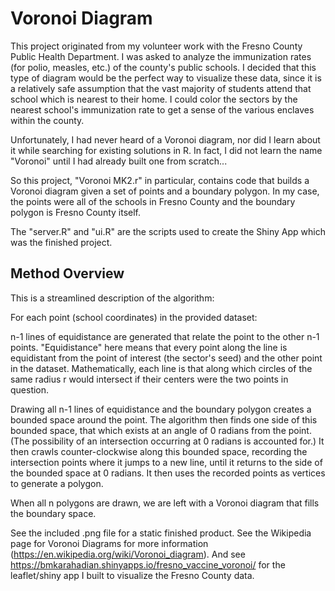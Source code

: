 # Voronoi Diagram 

This project originated from my volunteer work with the Fresno County Public Health Department. I was asked to analyze the immunization rates (for polio, measles, etc.) of the county's public schools. I decided that this type of diagram would be the perfect way to visualize these data, since it is a relatively safe assumption that the vast majority of students attend that school which is nearest to their home. I could color the  sectors by the nearest school's immunization rate to get a  sense of the various enclaves within the county.

Unfortunately, I had never heard of a Voronoi diagram, nor did I learn about it while searching for existing solutions in R. In fact, I did not learn the name "Voronoi" until I had already built one from scratch...

So this project, "Voronoi MK2.r" in particular, contains code that builds a Voronoi diagram given a set of points and a boundary polygon. In my case, the points were all of the schools in Fresno County and the boundary polygon is Fresno County itself.

The "server.R" and "ui.R" are the scripts used to create the Shiny App which was the finished project.

## Method Overview

This is a streamlined description of the algorithm:

For each point (school coordinates) in the provided dataset:

n-1 lines of equidistance are generated that relate the point to the other n-1 points. "Equidistance" here means that every point along the line is equidistant from the point of interest (the sector's seed) and the other point in the dataset. Mathematically, each line is that along which circles of the same radius r would intersect if their centers were the two points in question.

Drawing all n-1 lines of equidistance and the boundary polygon creates a bounded space around the point. The algorithm then finds one side of this bounded space, that which exists at an angle of 0 radians from the point. (The possibility of an intersection occurring at 0 radians is accounted for.) It then crawls counter-clockwise along this bounded space, recording the intersection points where it jumps to a new line, until it returns to the side of the bounded space at 0 radians. It then uses the recorded points as vertices to generate a polygon.

When all n polygons are drawn, we are left with a Voronoi diagram that fills the boundary space.


See the included .png file for a static finished product. See the Wikipedia page for Voronoi Diagrams for more information (https://en.wikipedia.org/wiki/Voronoi_diagram). And see https://bmkarahadian.shinyapps.io/fresno_vaccine_voronoi/ for the leaflet/shiny app I built to visualize the Fresno County data.
